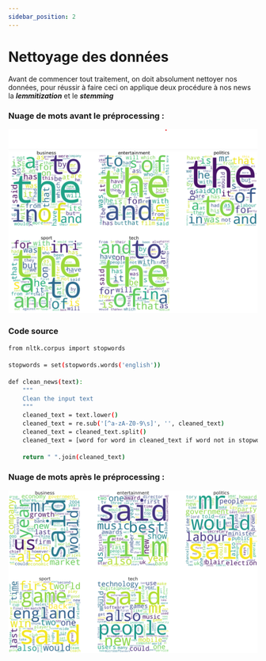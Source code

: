 ```yaml
---
sidebar_position: 2
---
```


# Nettoyage des données

Avant de commencer tout traitement, on doit absolument nettoyer nos données, pour réussir à faire ceci on applique deux procédure à nos news la **_lemmitization_** et le **_stemming_**

### Nuage de mots avant le préprocessing :

![cloud word](/img/word_cloud1.png)

### Code source

```bash
from nltk.corpus import stopwords

stopwords = set(stopwords.words('english'))

def clean_news(text):
    """
    Clean the input text
    """
    cleaned_text = text.lower()
    cleaned_text = re.sub('[^a-zA-Z0-9\s]', '', cleaned_text)
    cleaned_text = cleaned_text.split()
    cleaned_text = [word for word in cleaned_text if word not in stopwords and len(word) > 1]

    return " ".join(cleaned_text)
```

### Nuage de mots après le préprocessing :

![cloud word](/img/output_80_0.png)
